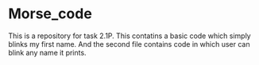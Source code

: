 # Morse_code
This is a repository for task 2.1P.
This contatins a basic code which simply blinks my first name.
And the second file contains code in which user can blink any name it prints.
